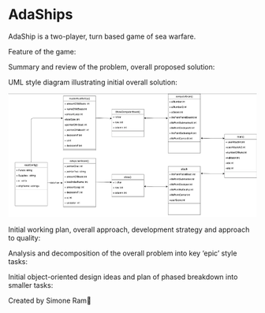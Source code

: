 # AdaShips
AdaShip is a two-player, turn based game of sea warfare.


Feature of the game:


Summary and review of the problem, overall proposed solution:


UML style diagram illustrating initial overall solution:

![alt text](https://github.com/simtor/AdaShips/blob/main/Screenshot%202021-03-24%20at%2012.01.33.png)


Initial working plan, overall approach, development strategy and approach to quality:

Analysis and decomposition of the overall problem into key ‘epic’ style tasks:

Initial object-oriented design ideas and plan of phased breakdown into smaller tasks:


Created by Simone Ram🐏
